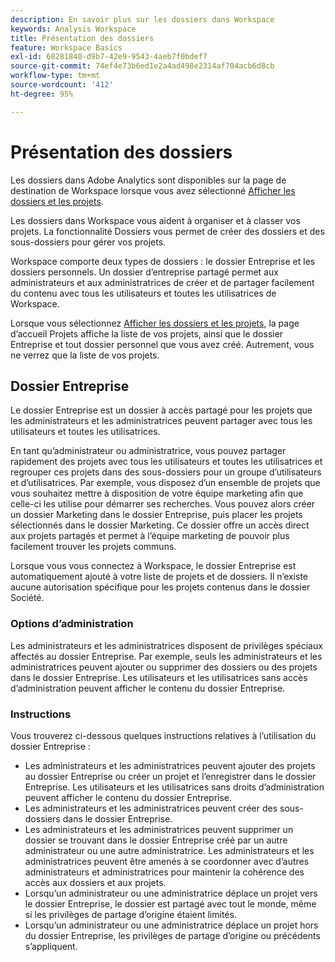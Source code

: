 ```yaml
---
description: En savoir plus sur les dossiers dans Workspace
keywords: Analysis Workspace
title: Présentation des dossiers
feature: Workspace Basics
exl-id: 68281840-d9b7-42e9-9543-4aeb7f0bdef7
source-git-commit: 74ef4e73b6ed1e2a4ad498e2314af704acb6d8cb
workflow-type: tm+mt
source-wordcount: '412'
ht-degree: 95%

---
```


# Présentation des dossiers

Les dossiers dans Adobe Analytics sont disponibles sur la page de destination de Workspace lorsque vous avez sélectionné [Afficher les dossiers et les projets](../freeform-overview.md#show-selector).

Les dossiers dans Workspace vous aident à organiser et à classer vos projets. La fonctionnalité Dossiers vous permet de créer des dossiers et des sous-dossiers pour gérer vos projets.

Workspace comporte deux types de dossiers : le dossier Entreprise et les dossiers personnels. Un dossier d’entreprise partagé permet aux administrateurs et aux administratrices de créer et de partager facilement du contenu avec tous les utilisateurs et toutes les utilisatrices de Workspace.

Lorsque vous sélectionnez [Afficher les dossiers et les projets](../freeform-overview.md#show-selector), la page d’accueil Projets affiche la liste de vos projets, ainsi que le dossier Entreprise et tout dossier personnel que vous avez créé. Autrement, vous ne verrez que la liste de vos projets.


## Dossier Entreprise

Le dossier Entreprise est un dossier à accès partagé pour les projets que les administrateurs et les administratrices peuvent partager avec tous les utilisateurs et toutes les utilisatrices.

En tant qu’administrateur ou administratrice, vous pouvez partager rapidement des projets avec tous les utilisateurs et toutes les utilisatrices et regrouper ces projets dans des sous-dossiers pour un groupe d’utilisateurs et d’utilisatrices. Par exemple, vous disposez d’un ensemble de projets que vous souhaitez mettre à disposition de votre équipe marketing afin que celle-ci les utilise pour démarrer ses recherches. Vous pouvez alors créer un dossier Marketing dans le dossier Entreprise, puis placer les projets sélectionnés dans le dossier Marketing. Ce dossier offre un accès direct aux projets partagés et permet à l’équipe marketing de pouvoir plus facilement trouver les projets communs.

Lorsque vous vous connectez à Workspace, le dossier Entreprise est automatiquement ajouté à votre liste de projets et de dossiers. Il n’existe aucune autorisation spécifique pour les projets contenus dans le dossier Société.

### Options d’administration

Les administrateurs et les administratrices disposent de privilèges spéciaux affectés au dossier Entreprise. Par exemple, seuls les administrateurs et les administratrices peuvent ajouter ou supprimer des dossiers ou des projets dans le dossier Entreprise. Les utilisateurs et les utilisatrices sans accès d’administration peuvent afficher le contenu du dossier Entreprise.

<!--
![The Projects page showing the admin options.](/help/analyze/analysis-workspace/build-workspace-project/assets/admin-options.png)

Non-Admins have limited options.

![The Projects page showing the non-admin options for folders.](/help/analyze/analysis-workspace/build-workspace-project/assets/non-admin-folder-options.png)

-->

### Instructions

Vous trouverez ci-dessous quelques instructions relatives à l’utilisation du dossier Entreprise :

- Les administrateurs et les administratrices peuvent ajouter des projets au dossier Entreprise ou créer un projet et l’enregistrer dans le dossier Entreprise. Les utilisateurs et les utilisatrices sans droits d’administration peuvent afficher le contenu du dossier Entreprise.
- Les administrateurs et les administratrices peuvent créer des sous-dossiers dans le dossier Entreprise.
- Les administrateurs et les administratrices peuvent supprimer un dossier se trouvant dans le dossier Entreprise créé par un autre administrateur ou une autre administratrice. Les administrateurs et les administratrices peuvent être amenés à se coordonner avec d’autres administrateurs et administratrices pour maintenir la cohérence des accès aux dossiers et aux projets.
- Lorsqu’un administrateur ou une administratrice déplace un projet vers le dossier Entreprise, le dossier est partagé avec tout le monde, même si les privilèges de partage d’origine étaient limités.
- Lorsqu’un administrateur ou une administratrice déplace un projet hors du dossier Entreprise, les privilèges de partage d’origine ou précédents s’appliquent.


<!--
# Folders in Analysis Workspace

Folders in Analytics is a folder management system displayed on the Adobe Analytics landing page and when **Workspace** > **Projects** is selected.

Folders in Workspace helps you organize and categorize your projects for better retrieval and access. In addition, a shared Company folder allows Admins to easily create and share content with all Workspace users. 

When you have a long list of projects, navigating to a specific project has its challenges. With the folders feature, you can create folders and sub-folders to manage your projects, making it easier to find projects when you need them.

There are two types of folders in Workspace: the Company folder and personal folders.

When you log in to Workspace, the Projects home page displays a list of your projects along with the Company folder and any personal folders that you created.

![](/help/analyze/analysis-workspace/build-workspace-project/assets/landing-page2.png)

## About the Company folder {#company-folder}

The Company folder is a shared-access folder for projects that Admins can share with all users.

As an Admin, you can quickly share projects with all users and group projects into subfolders for a user group. For example, if you have a set of projects that you want your marketers to use to start their research, you can create a Marketing folder within the Company folder then place selected projects within the Marketing folder. This quickly provides direct access to shared projects and it makes it easier for the Marketing team to know where to look for common files.

When a user logs in to Workspace, the Company folder is automatically added to their project and folder list. There are no specific permissions for projects contained within the Company folder.


### Admin Options {#admin-options}

Admins have special privileges assigned to the Company folder. For example, only Admins can add or remove folders or projects in the Company folder. Users without Admin-access can view the contents of the Company folder.

![](/help/analyze/analysis-workspace/build-workspace-project/assets/admin-options.png)

Non-Admins have limited options.

![](/help/analyze/analysis-workspace/build-workspace-project/assets/non-admin-folder-options.png){width="45%"}

### Company folder guidelines {#company-folder-guidelines}

-   Admins can add projects to the Company folder or create a new project and save it to the Company folder. Non-Admins can view the contents of the Company folder.

-   Admins can create subfolders within the Company folder.

-   Admins can delete a folder within the Company folder that another admin created. Admins may need to coordinate with other Admins to keep folder and project access consistent.

-   When an Admin moves a project to the Company folder, the project is shared with everyone even if the original shared privileges were restricted.

-   When an Admin moves a project out of the Company folder, the original or previous sharing privileges are respected.


-->
